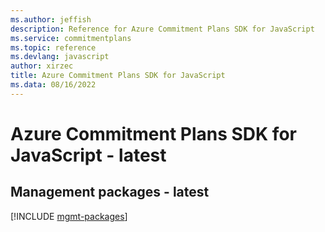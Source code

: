 ```yaml
---
ms.author: jeffish
description: Reference for Azure Commitment Plans SDK for JavaScript
ms.service: commitmentplans
ms.topic: reference
ms.devlang: javascript
author: xirzec
title: Azure Commitment Plans SDK for JavaScript
ms.data: 08/16/2022
---
```

# Azure Commitment Plans SDK for JavaScript - latest

## Management packages - latest
[!INCLUDE [mgmt-packages](commitment-plans-mgmt-index.md)]